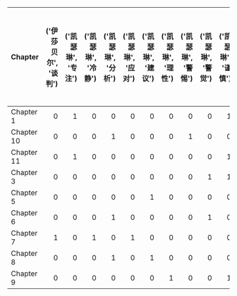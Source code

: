 | Chapter    |   ('伊莎贝尔', '谈判') |   ('凯瑟琳', '专注') |   ('凯瑟琳', '冷静') |   ('凯瑟琳', '分析') |   ('凯瑟琳', '应对') |   ('凯瑟琳', '建议') |   ('凯瑟琳', '理性') |   ('凯瑟琳', '警惕') |   ('凯瑟琳', '警觉') |   ('凯瑟琳', '谨慎') |   ('塞巴斯蒂安', '专注') |   ('塞巴斯蒂安', '追求精确') |   ('奥利弗', '创新') |   ('奥利弗', '技术') |   ('奥利弗', '技术导向') |   ('奥利弗', '支持') |   ('奥利弗', '细致') |   ('奥利弗', '自信') |   ('奥利弗', '警惕') |   ('奥利弗', '谨慎') |   ('奥利弗', '负责') |   ('安娜', '专注') |   ('安娜', '细致') |   ('艾利克斯', '主动') |   ('艾利克斯', '冷静') |   ('艾利克斯', '果断') |   ('艾利克斯', '紧迫感') |   ('艾利克斯', '领导') |   ('艾米丽', '人道') |   ('艾米丽', '人道关怀') |   ('艾米丽', '保护意识') |   ('艾米丽', '关心') |   ('艾米丽', '关怀') |   ('艾米丽', '支持') |   ('艾米丽', '谨慎') |   ('艾米丽', '负责') |   ('莉亚', '井然有序') |   ('莉亚', '准备') |   ('莉亚', '可靠') |   ('莉亚', '支持') |   ('莉亚', '组织') |   ('莉亚', '负责') |   ('诺亚', '关注') |   ('诺亚', '建议') |   ('诺亚', '担忧') |   ('诺亚', '策略性') |   ('诺亚', '谨慎') |   ('雷欧', '主动') |   ('雷欧', '战略') |   ('雷欧', '支持') |   ('雷欧', '潜伏') |   ('雷欧', '积极') |   ('雷欧', '策略') |   ('雷欧', '紧迫') |   ('雷欧', '观察') |   ('雷欧', '警惕') |   ('雷欧', '警觉') |   ('雷欧', '谨慎') |   ('马克', '关切') |   ('马克', '准备') |   ('马克', '务实') |   ('马克', '坚定') |   ('马克', '执行') |   ('马克', '积极') |   ('马克', '自信') |   ('马克', '行动导向') |   ('马克', '谨慎') |   ('马克', '进攻倾向') |
|:-----------|-----------------:|----------------:|----------------:|----------------:|----------------:|----------------:|----------------:|----------------:|----------------:|----------------:|------------------:|--------------------:|----------------:|----------------:|------------------:|----------------:|----------------:|----------------:|----------------:|----------------:|----------------:|---------------:|---------------:|-----------------:|-----------------:|-----------------:|------------------:|-----------------:|----------------:|------------------:|------------------:|----------------:|----------------:|----------------:|----------------:|----------------:|-----------------:|---------------:|---------------:|---------------:|---------------:|---------------:|---------------:|---------------:|---------------:|----------------:|---------------:|---------------:|---------------:|---------------:|---------------:|---------------:|---------------:|---------------:|---------------:|---------------:|---------------:|---------------:|---------------:|---------------:|---------------:|---------------:|---------------:|---------------:|---------------:|-----------------:|---------------:|-----------------:|
| Chapter 1  |                0 |               1 |               0 |               0 |               0 |               0 |               0 |               0 |               0 |               1 |                 0 |                   0 |               0 |               0 |                 1 |               0 |               0 |               1 |               0 |               0 |               0 |              0 |              0 |                0 |                1 |                0 |                 0 |                1 |               0 |                 0 |                 0 |               0 |               1 |               0 |               0 |               1 |                0 |              0 |              1 |              1 |              0 |              0 |              0 |              0 |              0 |               0 |              0 |              0 |              0 |              0 |              0 |              0 |              0 |              1 |              0 |              0 |              1 |              0 |              0 |              0 |              0 |              1 |              0 |              1 |              0 |                0 |              0 |                0 |
| Chapter 10 |                0 |               0 |               0 |               1 |               0 |               0 |               0 |               1 |               0 |               0 |                 0 |                   0 |               0 |               0 |                 0 |               0 |               0 |               0 |               0 |               0 |               0 |              0 |              0 |                0 |                1 |                0 |                 0 |                1 |               0 |                 0 |                 0 |               0 |               0 |               0 |               0 |               0 |                0 |              0 |              1 |              1 |              0 |              0 |              1 |              0 |              0 |               0 |              1 |              0 |              1 |              0 |              0 |              1 |              0 |              0 |              0 |              0 |              0 |              0 |              0 |              0 |              0 |              0 |              1 |              0 |              1 |                0 |              0 |                0 |
| Chapter 11 |                0 |               1 |               0 |               0 |               0 |               0 |               0 |               0 |               0 |               1 |                 0 |                   0 |               0 |               0 |                 0 |               0 |               0 |               0 |               0 |               0 |               0 |              1 |              1 |                0 |                1 |                0 |                 0 |                1 |               0 |                 0 |                 0 |               0 |               0 |               0 |               0 |               0 |                1 |              0 |              0 |              0 |              0 |              1 |              0 |              0 |              0 |               0 |              0 |              0 |              0 |              0 |              0 |              0 |              0 |              0 |              0 |              1 |              0 |              0 |              0 |              0 |              0 |              0 |              0 |              0 |              0 |                0 |              0 |                0 |
| Chapter 3  |                0 |               0 |               0 |               0 |               0 |               0 |               0 |               0 |               1 |               1 |                 0 |                   0 |               0 |               1 |                 0 |               0 |               0 |               0 |               1 |               0 |               0 |              0 |              0 |                0 |                1 |                0 |                 0 |                1 |               0 |                 0 |                 0 |               0 |               1 |               0 |               1 |               0 |                0 |              1 |              0 |              1 |              0 |              0 |              0 |              0 |              0 |               0 |              0 |              0 |              0 |              0 |              1 |              0 |              0 |              0 |              0 |              0 |              1 |              0 |              0 |              1 |              0 |              1 |              0 |              0 |              0 |                0 |              0 |                0 |
| Chapter 5  |                0 |               0 |               0 |               0 |               0 |               1 |               0 |               0 |               0 |               0 |                 0 |                   0 |               0 |               0 |                 0 |               0 |               0 |               0 |               0 |               0 |               0 |              0 |              0 |                0 |                1 |                0 |                 0 |                1 |               0 |                 0 |                 0 |               0 |               1 |               0 |               0 |               0 |                0 |              0 |              0 |              1 |              0 |              0 |              0 |              0 |              0 |               1 |              0 |              0 |              0 |              0 |              0 |              0 |              0 |              1 |              0 |              0 |              0 |              0 |              0 |              0 |              0 |              0 |              0 |              0 |              0 |                0 |              0 |                1 |
| Chapter 6  |                0 |               0 |               0 |               1 |               0 |               0 |               0 |               0 |               1 |               0 |                 0 |                   0 |               1 |               0 |                 0 |               1 |               0 |               0 |               0 |               0 |               0 |              0 |              0 |                0 |                0 |                1 |                 0 |                1 |               1 |                 0 |                 0 |               1 |               0 |               0 |               0 |               0 |                0 |              0 |              0 |              0 |              1 |              1 |              0 |              1 |              1 |               0 |              0 |              0 |              0 |              0 |              0 |              0 |              1 |              0 |              0 |              0 |              0 |              1 |              0 |              0 |              0 |              0 |              0 |              1 |              0 |                1 |              0 |                0 |
| Chapter 7  |                1 |               0 |               1 |               0 |               1 |               0 |               0 |               0 |               0 |               0 |                 0 |                   0 |               0 |               0 |                 0 |               0 |               0 |               0 |               0 |               1 |               0 |              0 |              0 |                1 |                0 |                0 |                 0 |                0 |               0 |                 0 |                 0 |               0 |               1 |               1 |               0 |               0 |                0 |              1 |              0 |              0 |              0 |              0 |              0 |              0 |              0 |               0 |              0 |              0 |              0 |              0 |              0 |              0 |              0 |              0 |              1 |              0 |              0 |              0 |              1 |              0 |              0 |              0 |              0 |              0 |              0 |                0 |              1 |                0 |
| Chapter 8  |                0 |               0 |               0 |               1 |               0 |               1 |               0 |               0 |               0 |               0 |                 0 |                   0 |               0 |               0 |                 0 |               0 |               0 |               0 |               0 |               0 |               0 |              0 |              0 |                0 |                1 |                0 |                 0 |                1 |               0 |                 0 |                 0 |               0 |               0 |               0 |               0 |               0 |                0 |              0 |              0 |              0 |              0 |              0 |              0 |              0 |              0 |               0 |              0 |              0 |              0 |              1 |              0 |              0 |              0 |              0 |              0 |              1 |              0 |              0 |              0 |              0 |              0 |              0 |              0 |              0 |              0 |                0 |              0 |                0 |
| Chapter 9  |                0 |               0 |               0 |               0 |               0 |               0 |               1 |               0 |               0 |               1 |                 1 |                   1 |               0 |               0 |                 0 |               0 |               1 |               0 |               0 |               0 |               1 |              0 |              0 |                0 |                0 |                0 |                 1 |                1 |               0 |                 1 |                 1 |               0 |               0 |               0 |               0 |               0 |                0 |              0 |              1 |              1 |              0 |              0 |              0 |              0 |              0 |               0 |              0 |              1 |              0 |              0 |              0 |              0 |              0 |              0 |              0 |              0 |              1 |              0 |              0 |              0 |              1 |              0 |              0 |              0 |              1 |                0 |              0 |                0 |